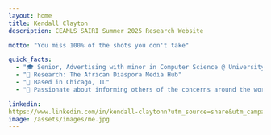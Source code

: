 ```yaml
---
layout: home
title: Kendall Clayton
description: CEAMLS SAIRI Summer 2025 Research Website

motto: "You miss 100% of the shots you don't take"

quick_facts:
  - "🎓 Senior, Advertising with minor in Computer Science @ University of Illinois at Urbana Chamapaign"
  - "🔬 Research: The African Diaspora Media Hub"
  - "📍 Based in Chicago, IL"
  - "🚀 Passionate about informing others of the concerns around the world"

linkedin: 
https://www.linkedin.com/in/kendall-claytonn?utm_source=share&utm_campaign=share_via&utm_content=profile&utm_medium=ios_app
image: /assets/images/me.jpg
---
```

